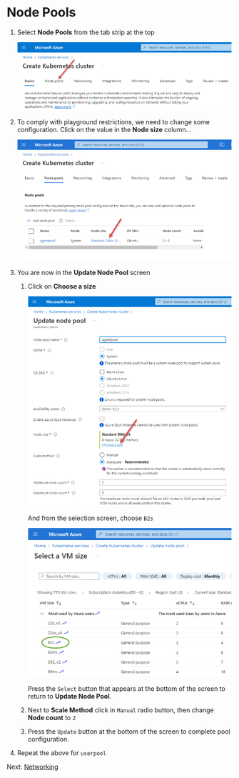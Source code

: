 # Node Pools

1. Select **Node Pools** from the tab strip at the top

    ![image](../images/05-node-pools.png)

1. To comply with playground restrictions, we need to change some configuration. Click on the value in the **Node size** column...

    ![image](../images/05a-node-pools.png)


1.  You are now in the **Update Node Pool** screen

    1. Click on **Choose a size**

        ![image](../images/05b-node-pools.png)

        And from the selection screen, choose `B2s`

        ![image](../images/05c-node-pools.png)

        Press the `Select` button that appears at the bottom of the screen to return to **Update Node Pool**.

    1. Next to **Scale Method** click in `Manual` radio button, then change **Node count** to `2`


    1. Press the `Update` button at the bottom of the screen to complete pool configuration.

1. Repeat the above for `userpool`


Next: [Networking](./06-networking.md)


